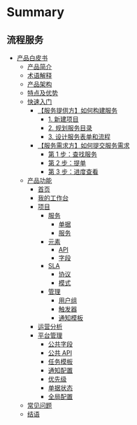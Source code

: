 # Summary

## 流程服务
* [产品白皮书]()
    * [产品简介](产品白皮书/产品简介/README.md)
    * [术语解释](产品白皮书/术语解释/Term.md)
    * [产品架构](产品白皮书/产品架构图/Architecture.md)
    * [特点及优势](产品白皮书/特点及优势/Features.md)
    * [快速入门]()
        * [【服务提供方】如何构建服务]()
            * [1. 新建项目](产品白皮书/快速入门/service_admin_01.md)
            * [2. 规划服务目录](产品白皮书/快速入门/service_admin_02.md)
            * [3. 设计服务表单和流程](产品白皮书/快速入门/service_admin_03.md)
        * [【服务需求方】如何提交服务需求]()
            * [第 1 步：查找服务](产品白皮书/快速入门/service_user_01.md)
            * [第 2 步：提单](产品白皮书/快速入门/service_user_02.md)
            * [第 3 步：进度查看](产品白皮书/快速入门/service_user_03.md)
    * [产品功能]()
        * [首页](产品白皮书/产品功能/homepage.md)
        * [我的工作台](产品白皮书/产品功能/my-workspace.md)
        * [项目]()
            * [服务]()
                * [单据](产品白皮书/产品功能/project-tickets.md)
                * [服务](产品白皮书/产品功能/project-services.md)
            * [元素]()
                * [API](产品白皮书/产品功能/project-apis.md)
                * [字段](产品白皮书/产品功能/project-fields.md)
            * [SLA]()
                * [协议](产品白皮书/产品功能/project-sla-agreement.md)
                * [模式](产品白皮书/产品功能/project-sla-mode.md)
            * [管理]()
                * [用户组](产品白皮书/产品功能/project-roles.md)
                * [触发器](产品白皮书/产品功能/project-triggers.md)
                * [通知模板](产品白皮书/产品功能/project-notifications.md)
        * [运营分析](产品白皮书/产品功能/statistics.md)
        * [平台管理]()
            * [公共字段](产品白皮书/产品功能/global-fields.md)
            * [公共 API](产品白皮书/产品功能/global-apis.md)
            * [任务模板](产品白皮书/产品功能/global-task-template.md)
            * [通知配置](产品白皮书/产品功能/global-notifications.md)
            * [优先级](产品白皮书/产品功能/global-priority.md)
            * [单据状态](产品白皮书/产品功能/global-ticket-states.md)
            * [全局配置](产品白皮书/产品功能/global-settings.md)
    * [常见问题](产品白皮书/常见问题/FAQ.md)
    * [结语](产品白皮书/结语/Conclusion.md)